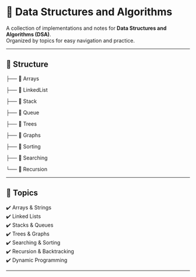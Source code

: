 # 🚀 Data Structures and Algorithms

A collection of implementations and notes for **Data Structures and Algorithms (DSA)**.  
Organized by topics for easy navigation and practice.  

---

## 📂 Structure
├── 📁 Arrays

├── 📁 LinkedList

├── 📁 Stack

├── 📁 Queue

├── 📁 Trees

├── 📁 Graphs

├── 📁 Sorting

├── 📁 Searching

└── 📁 Recursion

---

## 🧩 Topics
✔️ Arrays & Strings  
✔️ Linked Lists  
✔️ Stacks & Queues  
✔️ Trees & Graphs  
✔️ Searching & Sorting  
✔️ Recursion & Backtracking  
✔️ Dynamic Programming  

---


